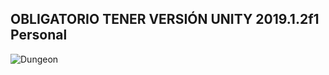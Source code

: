 ## OBLIGATORIO TENER VERSIÓN UNITY 2019.1.2f1 Personal
![Dungeon](https://i.ibb.co/cNJ9dC0/Whats-App-Image-2019-05-07-at-1-27-54-PM-1.jpghttps://ibb.co/K96gHLd)
